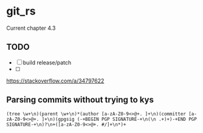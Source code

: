 
# git_rs

Current chapter 4.3

## TODO

- [ ] build release/patch
- [ ] 

https://stackoverflow.com/a/34797622

## Parsing commits without trying to kys

```regexp
(tree \w+\n)(parent \w+\n)*(author [a-zA-Z0-9<>@+. ]+\n)(committer [a-zA-Z0-9<>@+. ]+\n)(gpgsig (-+BEGIN PGP SIGNATURE-+\n(\n .+)+)-+END PGP SIGNATURE-+\n)?\n+([a-zA-Z0-9<>@+. #/]+\n*)+
```

